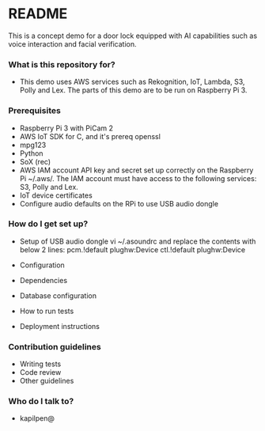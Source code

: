 # README #

This is a concept demo for a door lock equipped with AI capabilities such as voice interaction and facial verification.

### What is this repository for? ###

* This demo uses AWS services such as Rekognition, IoT, Lambda, S3, Polly and Lex. The parts of this demo are to be run on Raspberry Pi 3.

### Prerequisites ###

* Raspberry Pi 3 with PiCam 2
* AWS IoT SDK for C, and it's prereq openssl
* mpg123
* Python
* SoX (rec)
* AWS IAM account API key and secret set up correctly on the Raspberry Pi ~/.aws/. The IAM account must have access to the following services: S3, Polly and Lex.
* IoT device certificates
* Configure audio defaults on the RPi to use USB audio dongle

### How do I get set up? ###

* Setup of USB audio dongle
vi ~/.asoundrc and replace the contents with below 2 lines:
pcm.!default plughw:Device
ctl.!default plughw:Device

* Configuration
* Dependencies
* Database configuration
* How to run tests
* Deployment instructions

### Contribution guidelines ###

* Writing tests
* Code review
* Other guidelines

### Who do I talk to? ###

* kapilpen@
